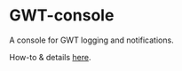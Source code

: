 GWT-console
===========

A console for GWT logging and notifications.

How-to & details [here](http://mathieulorber.github.com/GWT-console/).
